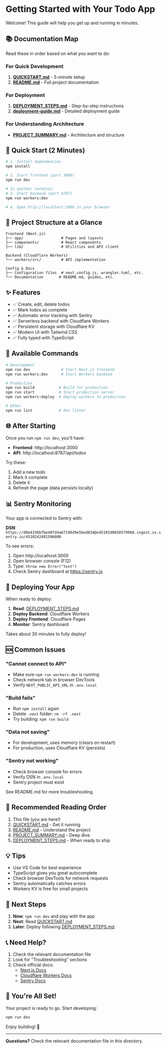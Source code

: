 # Getting Started with Your Todo App

Welcome! This guide will help you get up and running in minutes.

## 📚 Documentation Map

Read these in order based on what you want to do:

### For Quick Development
1. **[QUICKSTART.md](./QUICKSTART.md)** - 5-minute setup
2. **[README.md](./README.md)** - Full project documentation

### For Deployment
1. **[DEPLOYMENT_STEPS.md](./DEPLOYMENT_STEPS.md)** - Step-by-step instructions
2. **[deployment-guide.md](./deployment-guide.md)** - Detailed deployment guide

### For Understanding Architecture
- **[PROJECT_SUMMARY.md](./PROJECT_SUMMARY.md)** - Architecture and structure

## 🚀 Quick Start (2 Minutes)

```bash
# 1. Install dependencies
npm install

# 2. Start frontend (port 3000)
npm run dev

# In another terminal:
# 3. Start backend (port 8787)
npm run workers:dev

# 4. Open http://localhost:3000 in your browser
```

## 📁 Project Structure at a Glance

```
Frontend (Next.js)
├── app/                 # Pages and layouts
├── components/          # React components
├── lib/                 # Utilities and API client

Backend (Cloudflare Workers)
└── workers/src/         # API implementation

Config & Docs
├── Configuration files  # next.config.js, wrangler.toml, etc.
└── Documentation       # README.md, guides, etc.
```

## ✨ Features

- ✅ Create, edit, delete todos
- ✅ Mark todos as complete
- ✅ Automatic error tracking with Sentry
- ✅ Serverless backend with Cloudflare Workers
- ✅ Persistent storage with Cloudflare KV
- ✅ Modern UI with Tailwind CSS
- ✅ Fully typed with TypeScript

## 🔧 Available Commands

```bash
# Development
npm run dev              # Start Next.js frontend
npm run workers:dev      # Start Workers backend

# Production
npm run build           # Build for production
npm run start           # Start production server
npm run workers:deploy  # Deploy workers to production

# Other
npm run lint            # Run linter
```

## 🌐 After Starting

Once you run `npm run dev`, you'll have:

- **Frontend**: http://localhost:3000
- **API**: http://localhost:8787/api/todos

Try these:
1. Add a new todo
2. Mark it complete
3. Delete it
4. Refresh the page (data persists locally)

## 📊 Sentry Monitoring

Your app is connected to Sentry with:

**DSN**: `https://d0e4336bfbe40fd4a67198d9e5bed834@o4510198858579968.ingest.us.sentry.io/4510242491596800`

To see errors:
1. Open http://localhost:3000
2. Open browser console (F12)
3. Type: `throw new Error("test")`
4. Check Sentry dashboard at https://sentry.io

## 🚢 Deploying Your App

When ready to deploy:

1. **Read**: [DEPLOYMENT_STEPS.md](./DEPLOYMENT_STEPS.md)
2. **Deploy Backend**: Cloudflare Workers
3. **Deploy Frontend**: Cloudflare Pages
4. **Monitor**: Sentry dashboard

Takes about 30 minutes to fully deploy!

## 🆘 Common Issues

### "Cannot connect to API"
- Make sure `npm run workers:dev` is running
- Check network tab in browser DevTools
- Verify `NEXT_PUBLIC_API_URL` in `.env.local`

### "Build fails"
- Run `npm install` again
- Delete `.next` folder: `rm -rf .next`
- Try building: `npm run build`

### "Data not saving"
- For development, uses memory (clears on restart)
- For production, uses Cloudflare KV (persists)

### "Sentry not working"
- Check browser console for errors
- Verify DSN in `.env.local`
- Sentry project must exist

See README.md for more troubleshooting.

## 📖 Recommended Reading Order

1. This file (you are here!)
2. [QUICKSTART.md](./QUICKSTART.md) - Get it running
3. [README.md](./README.md) - Understand the project
4. [PROJECT_SUMMARY.md](./PROJECT_SUMMARY.md) - Deep dive
5. [DEPLOYMENT_STEPS.md](./DEPLOYMENT_STEPS.md) - When ready to ship

## 💡 Tips

- Use VS Code for best experience
- TypeScript gives you great autocomplete
- Check browser DevTools for network requests
- Sentry automatically catches errors
- Workers KV is free for small projects

## 🎯 Next Steps

1. **Now**: `npm run dev` and play with the app
2. **Next**: Read [QUICKSTART.md](./QUICKSTART.md)
3. **Later**: Deploy following [DEPLOYMENT_STEPS.md](./DEPLOYMENT_STEPS.md)

## 📞 Need Help?

1. Check the relevant documentation file
2. Look for "Troubleshooting" sections
3. Check official docs:
   - [Next.js Docs](https://nextjs.org/docs)
   - [Cloudflare Workers Docs](https://developers.cloudflare.com/workers/)
   - [Sentry Docs](https://docs.sentry.io/)

## 🎉 You're All Set!

Your project is ready to go. Start developing:

```bash
npm run dev
```

Enjoy building! 🚀

---

**Questions?** Check the relevant documentation file in this directory.